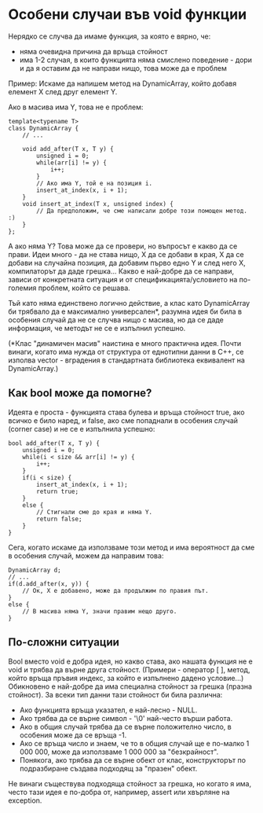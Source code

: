 # Особени случаи във void функции

Нерядко се случва да имаме функция, за която е вярно, че:

- няма очевидна причина да връща стойност
- има 1-2 случая, в които функцията няма смислено поведение - дори и да я оставим да не направи нищо, това може да е проблем

Пример: Искаме да напишем метод на DynamicArray, който добавя елемент X след друг елемент Y.

Ако в масива има Y, това не е проблем:
    
    template<typename T>
    class DynamicArray {
        // ...
        
        void add_after(T x, T y) {
            unsigned i = 0;
            while(arr[i] != y) {
                i++;
            }
            // Ако има Y, той е на позиция i.
            insert_at_index(x, i + 1);
        }
        void insert_at_index(T x, unsigned index) {
            // Да предположим, че сме написали добре този помощен метод. :)
        }
    };
    
А ако няма Y? Това може да се провери, но въпросът е какво да се прави. Идеи много - да не става нищо, Х да се добави в края,
Х да се добави на случайна позиция, да добавим първо едно Y и след него X, компилаторът да даде грешка...
Какво е най-добре да се направи, зависи от конкретната ситуация и от спецификацията/условието на по-големия проблем, който се решава.

Тъй като няма единствено логично действие, а клас като DynamicArray би трябвало да е максимално универсален*, разумна идея би била в
особения случай да не се случва нищо с масива, но да се даде информация, че методът не се е изпълнил успешно.

(*Клас "динамичен масив" наистина е много практична идея. Почти винаги, когато има нужда от структура от еднотипни данни в С++,
се изполва vector - вградения в стандартната библиотека еквивалент на DynamicArray.)

## Как bool може да помогне?

Идеята е проста - функцията става булева и връща стойност true, ако всичко е било наред, и false, ако сме попаднали в особения случай
(corner case) и не се е изпълнила успешно:

    bool add_after(T x, T y) {
        unsigned i = 0;
        while(i < size && arr[i] != y) {
            i++;
        }
        if(i < size) {
            insert_at_index(x, i + 1);
            return true;
        }
        else {
            // Стигнали сме до края и няма Y.
            return false;
        }
    }

Сега, когато искаме да използваме този метод и има вероятност да сме в особения случай, можем да направим това:

    DynamicArray d;
    // ...
    if(d.add_after(x, y)) {
        // Ок, Х е добавено, може да продължим по правия път.
    }
    else {
        // В масива няма Y, значи правим нещо друго.
    }
    
## По-сложни ситуации

Bool вместо void е добра идея, но какво става, ако нашата функция не е void и трябва да върне друга стойност.
(Примери - оператор [ ], метод, който връща пръвия индекс, за който е изпълнено дадено условие...)
Обикновено е най-добре да има специална стойност за грешка (празна стойност). За всеки тип данни тази стойност би била различна:

- Ако функцията връща указател, е най-лесно - NULL.
- Ако трябва да се върне символ - '\0' най-често върши работа.
- Ако в общия случай трябва да се върне положително число, в особения може да се връща -1.
- Ако се връща число и знаем, че то в общия случай ще е по-малко 1 000 000, може да използваме 1 000 000 за "безкрайност".
- Понякога, ако трябва да се върне обект от клас, конструкторът по подразбиране създава подходящ за "празен" обект.

Не винаги съществува подходяща стойност за грешка, но когато я има, често тази идея е по-добра от, например, assert или
хвърляне на exception.